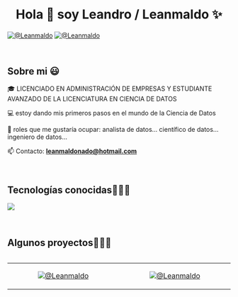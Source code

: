 <h1 align="center">Hola 👋  soy Leandro / Leanmaldo ✨ </h1> 

<p align="left">
<a href="https://linkedin.com/in/leandro-maldonado-4938821ba" target="blank"><img align="center" src="https://img.shields.io/badge/LinkedIn-0077B5?style=for-the-badge&logo=linkedin&logoColor=white" alt="@Leanmaldo"/></a>
<a href = "mailto:leanmaldonado@hotmail.com" target="blank"><img align="center" src="https://img.shields.io/badge/Gmail-D14836?style=for-the-badge&logo=gmail&logoColor=white" alt="@Leanmaldo"  /></a>
  </p>
<br>
<h2>Sobre mi 😃</h2>
<!--Intro start-->

<p align="left">
🎓 LICENCIADO EN ADMINISTRACIÓN DE EMPRESAS Y ESTUDIANTE AVANZADO DE LA LICENCIATURA EN CIENCIA DE DATOS

💻 estoy dando mis primeros pasos en el mundo de la Ciencia de Datos 

📝 roles que me gustaría ocupar: analista de datos... científico de datos... ingeniero de datos... 

📫 Contacto: **leanmaldonado@hotmail.com**
<!--Intro end-->
  </p>
<br>

<h2 >Tecnologías conocidas👨🏻‍💻</h2>
<!--tech stack icons-->
<p align="left">
  <a href="https://skillicons.dev">
    <img src="https://skillicons.dev/icons?i=py,r,mysql,github,docker,vscode,mongodb,bash,linux" />
  </a>
</p>
<br>
<!-------------------------->
<div id="proyectos">
<h2 >Algunos proyectos👨🏻‍💻</h2>

<table align="left" >
<tr border="none">
  <td width="25%" align="center">
    <p align="center">
      <a href="https://github.com/leanmaldo/NTT_DATA_Retos" target="blank"><img align="center" src="https://img.shields.io/badge/GitHub-100000?style=for-the-badge&logo=github&logoColor=white" alt="@Leanmaldo" /></a>
    </p>       
</td>
<td width="25%" align="center">
    <p align="center">
      <a href="https://github.com/leanmaldo/Human-Resource-Analytics" target="blank"><img align="center" src="https://img.shields.io/badge/GitHub-100000?style=for-the-badge&logo=github&logoColor=white" alt="@Leanmaldo" /></a>
    </p>       
</td>
  
</tr>
</table>
  </div>
<br>
<br><br>
<br>
<br><br><br>
<br><br>


